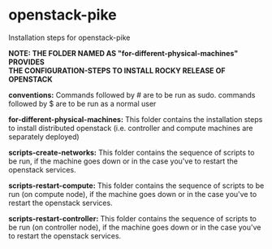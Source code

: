 # openstack-pike
Installation steps for openstack-pike

**NOTE: THE FOLDER NAMED AS "for-different-physical-machines" PROVIDES 
<br>THE CONFIGURATION-STEPS TO INSTALL ROCKY RELEASE OF OPENSTACK** 

**conventions:** 
Commands followed by # are to be run as sudo. commands followed by $ are to be run as a normal user


**for-different-physical-machines:** 
This folder contains the installation steps to install distributed openstack (i.e. controller and compute machines are separately deployed) 

**scripts-create-networks:** 
This folder contains the sequence of scripts to be run, if the machine goes down or in the case you've to restart the openstack services.

**scripts-restart-compute:** 
This folder contains the sequence of scripts to be run (on compute node), if the machine goes down or in the case you've to restart the openstack services.

**scripts-restart-controller:** 
This folder contains the sequence of scripts to be run (on controller node), if the machine goes down or in the case you've to restart the openstack services.
